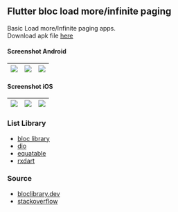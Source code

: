 ## Flutter bloc load more/infinite paging ##

Basic Load more/Infinite paging apps.  
Download apk file [here](https://drive.google.com/file/d/1snvUjjm2zUdSWC2nWm5ZWbbhetxdb5rG/view)

#### Screenshot Android ####
| ![](https://i.imgur.com/vCZHD1M.jpg) | ![](https://i.imgur.com/N4oUNbP.jpg) | ![](https://i.imgur.com/N4uqMLQ.jpg) |
| :---: | :---: | :---: |

#### Screenshot iOS ####
| ![](https://i.imgur.com/Tt6ohTp.png) | ![](https://i.imgur.com/vkRnV3a.png) | ![](https://i.imgur.com/tEFlTUJ.png) |
| :---: | :---: | :---: |

### List Library ###
- [bloc library](https://bloclibrary.dev/)
- [dio](https://pub.dev/packages/dio)
- [equatable](https://pub.dev/packages/equatable)
- [rxdart](https://pub.dev/packages/rxdart)

### Source ###
- [bloclibrary.dev](https://bloclibrary.dev/#/flutterinfinitelisttutorial)
- [stackoverflow](https://stackoverflow.com/a/47827264)
